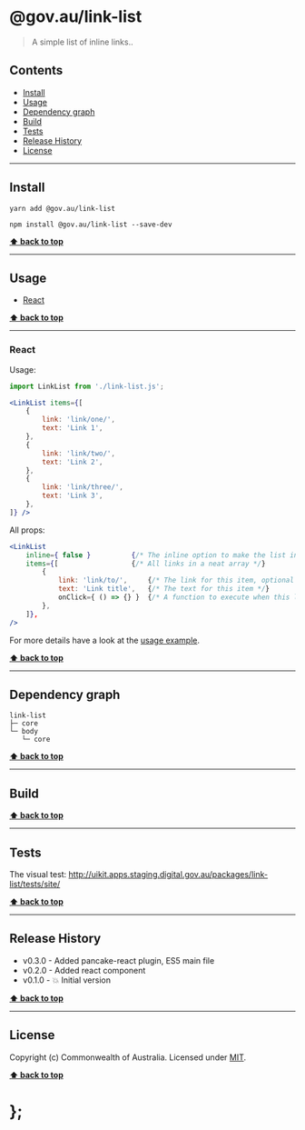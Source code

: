 @gov.au/link-list
============

> A simple list of inline links..


## Contents

* [Install](#install)
* [Usage](#usage)
* [Dependency graph](#dependency-graph)
* [Build](#build)
* [Tests](#tests)
* [Release History](#release-history)
* [License](#license)


----------------------------------------------------------------------------------------------------------------------------------------------------------------


## Install


```shell
yarn add @gov.au/link-list
```

```shell
npm install @gov.au/link-list --save-dev
```


**[⬆ back to top](#contents)**


----------------------------------------------------------------------------------------------------------------------------------------------------------------


## Usage


* [React](#react)


**[⬆ back to top](#contents)**


----------------------------------------------------------------------------------------------------------------------------------------------------------------


### React

Usage:

```jsx
import LinkList from './link-list.js';

<LinkList items={[
	{
		link: 'link/one/',
		text: 'Link 1',
	},
	{
		link: 'link/two/',
		text: 'Link 2',
	},
	{
		link: 'link/three/',
		text: 'Link 3',
	},
]} />
```

All props:

```jsx
<LinkList
	inline={ false }          {/* The inline option to make the list inline, optional */}
	items={[                  {/* All links in a neat array */}
		{
			link: 'link/to/',     {/* The link for this item, optional */}
			text: 'Link title',   {/* The text for this item */}
			onClick={ () => {} }  {/* A function to execute when this link is clicked, optional */}
		},
	]},
/>
```

For more details have a look at the [usage example](https://github.com/govau/uikit/tree/master/packages/link-list/tests/react/index.js).


**[⬆ back to top](#contents)**


----------------------------------------------------------------------------------------------------------------------------------------------------------------


## Dependency graph

```shell
link-list
├─ core
└─ body
   └─ core
```


**[⬆ back to top](#contents)**


----------------------------------------------------------------------------------------------------------------------------------------------------------------


## Build


**[⬆ back to top](#contents)**


----------------------------------------------------------------------------------------------------------------------------------------------------------------


## Tests

The visual test: http://uikit.apps.staging.digital.gov.au/packages/link-list/tests/site/


**[⬆ back to top](#contents)**


----------------------------------------------------------------------------------------------------------------------------------------------------------------


## Release History

* v0.3.0 - Added pancake-react plugin, ES5 main file
* v0.2.0 - Added react component
* v0.1.0 - 💥 Initial version


**[⬆ back to top](#contents)**


----------------------------------------------------------------------------------------------------------------------------------------------------------------


## License

Copyright (c) Commonwealth of Australia.
Licensed under [MIT](https://raw.githubusercontent.com/govau/uikit/packages/core/master/LICENSE).


**[⬆ back to top](#contents)**

# };
